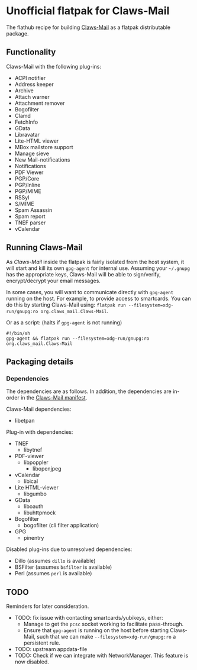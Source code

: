 # Unofficial flatpak for Claws-Mail

The flathub recipe for building [Claws-Mail](https://claws-mail.org) as a flatpak distributable package.

## Functionality

Claws-Mail with the following plug-ins:

- ACPI notifier
- Address keeper
- Archive
- Attach warner
- Attachment remover
- Bogofilter
- Clamd
- FetchInfo
- GData
- Libravatar
- Lite-HTML viewer
- MBox mailstore support
- Manage sieve
- New Mail-notifications
- Notifications
- PDF Viewer
- PGP/Core
- PGP/Inline
- PGP/MIME
- RSSyl
- S/MIME
- Spam Assassin
- Spam report
- TNEF parser
- vCalendar

## Running Claws-Mail

As _Claws-Mail_ inside the flatpak is fairly isolated from the host system, it will start and kill its own `gpg-agent` for internal use. Assuming your `~/.gnupg` has the appropriate keys, Claws-Mail will be able to sign/verify, encrypt/decrypt your email messages.

In some cases, you will want to communicate directly with `gpg-agent` running on the host. For example, to provide access to smartcards. You can do this by starting Claws-Mail using: `flatpak run --filesystem=xdg-run/gnupg:ro org.claws_mail.Claws-Mail`.

Or as a script: (halts if `gpg-agent` is not running)
```
#!/bin/sh
gpg-agent && flatpak run --filesystem=xdg-run/gnupg:ro org.claws_mail.Claws-Mail
```

## Packaging details

### Dependencies

The dependencies are as follows. In addition, the dependencies are in-order in the [Claws-Mail manifest](org.claws_mail.Claws-Mail.json).

Claws-Mail dependencies:
- libetpan

Plug-in with dependencies:
- TNEF
  - libytnef
- PDF-viewer
  - libpoppler
    - libopenjpeg
- vCalendar
  - libical
- Lite HTML-viewer
  - libgumbo
- GData
  - liboauth
  - libuhttpmock
- Bogofilter
  - bogofilter (cli filter application)
- GPG
  - pinentry

Disabled plug-ins due to unresolved dependencies:
- Dillo (assumes `dillo` is available)
- BSFilter (assumes `bsfilter` is available)
- Perl (assumes `perl` is available)

## TODO

Reminders for later consideration.

- TODO: fix issue with contacting smartcards/yubikeys, either:
  - Manage to get the `pcsc` socket working to facilitate pass-through.
  - Ensure that `gpg-agent` is running on the host before starting Claws-Mail, such that we can make `--filesystem=xdg-run/gnupg:ro` a persistent rule.
- TODO: upstream appdata-file
- TODO: Check if we can integrate with NetworkManager. This feature is now disabled.

<!-- NOTES

## References

- [Flatpak manifest permissions](http://docs.flatpak.org/en/latest/sandbox-permissions.html)
- [AppStream metadata (appdata.xml)](https://www.freedesktop.org/software/appstream/docs/sect-Metadata-Application.html)

-->
